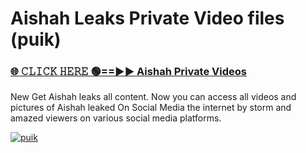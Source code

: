 # Aishah Leaks Private Video files (puik)

<h3><a href="https://mediafirerr.pages.dev?q=Aishah&ref=R42" rel="nofollow">🌐 𝙲𝙻𝙸𝙲𝙺 𝙷𝙴𝚁𝙴 🟢==►► Aishah Private Videos</a></h3>

New Get Aishah leaks all content. Now you can access all videos and pictures of Aishah leaked On Social Media the internet by storm and amazed viewers on various social media platforms.

[![puik](https://github.com/user-attachments/assets/26341bd8-4b91-4a20-822e-3fd5d525dd40)](https://mediafirerr.pages.dev?q=Aishah&ref=R42)

